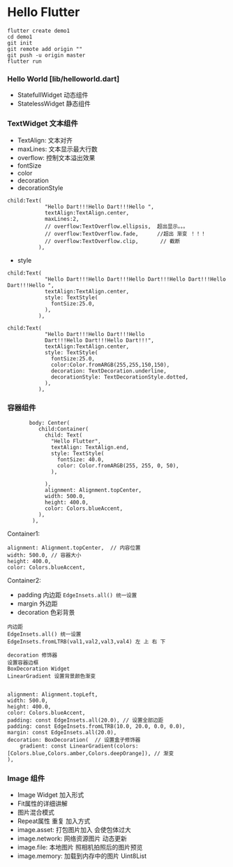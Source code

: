 # Hello Flutter
```
flutter create demo1
cd demo1
git init 
git remote add origin ""
git push -u origin master
flutter run
```
### Hello World [lib/helloworld.dart]
- StatefullWidget 动态组件
- StatelessWidget 静态组件

### TextWidget 文本组件
- TextAlign: 文本对齐
- maxLines: 文本显示最大行数
- overflow: 控制文本溢出效果
- fontSize
- color
- decoration
- decorationStyle
```
child:Text(
            "Hello Dart!!!Hello Dart!!!Hello ",
            textAlign:TextAlign.center,
            maxLines:2,
            // overflow:TextOverflow.ellipsis,  超出显示。。。
            // overflow:TextOverflow.fade,      //超出 渐变 ！！！
            // overflow:TextOverflow.clip,       // 截断
          ),
```
- style
```
child:Text(
            "Hello Dart!!!Hello Dart!!!Hello Dart!!!Hello Dart!!!Hello Dart!!!Hello ",
            textAlign:TextAlign.center,
            style: TextStyle(
              fontSize:25.0,
            ),
          ),

child:Text(
            "Hello Dart!!!Hello Dart!!!Hello
            Dart!!!Hello Dart!!!Hello Dart!!!",
            textAlign:TextAlign.center,
            style: TextStyle(
              fontSize:25.0,
              color:Color.fromARGB(255,255,150,150),
              decoration: TextDecoration.underline,
              decorationStyle: TextDecorationStyle.dotted,
            ),
          ),          
```

### 容器组件
```
       body: Center(
          child:Container(
            child: Text(
              "Hello Flutter",
              textAlign: TextAlign.end,
              style: TextStyle(
                fontSize: 40.0,
                color: Color.fromARGB(255, 255, 0, 50),
              ),

            ),
            alignment: Alignment.topCenter,
            width: 500.0,
            height: 400.0,
            color: Colors.blueAccent,
          ),
        ),
```
Container1:
```
alignment: Alignment.topCenter,  // 内容位置
width: 500.0, // 容器大小
height: 400.0,
color: Colors.blueAccent,
```
Container2:
- padding 内边距 `EdgeInsets.all() 统一设置`
- margin 外边距
- decoration 色彩背景
```
内边距
EdgeInsets.all() 统一设置
EdgeInsets.fromLTRB(val1,val2,val3,val4) 左 上 右 下

decoration 修饰器
设置容器边框
BoxDecoration Widget
LinearGradient 设置背景颜色渐变


alignment: Alignment.topLeft,
width: 500.0,
height: 400.0,
color: Colors.blueAccent,
padding: const EdgeInsets.all(20.0), // 设置全部边距
padding: const EdgeInsets.fromLTRB(10.0, 20.0, 0.0, 0.0),
margin: const EdgeInsets.all(20.0),
decoration: BoxDecoration(  // 设置盒子修饰器
    gradient: const LinearGradient(colors: [Colors.blue,Colors.amber,Colors.deepOrange]), // 渐变
),
```
### Image 组件
- Image Widget 加入形式
- Fit属性的详细讲解
- 图片混合模式
- Repeat属性 重复
加入方式
- image.asset: 打包图片加入 会使包体过大
- image.network: 网络资源图片 动态更新
- image.file: 本地图片 照相机拍照后的图片预览
- image.memory: 加载到内存中的图片 Uint8List
